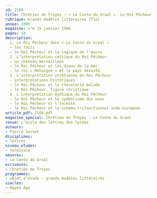 ```yaml
---
id: 2108
title: Chrétien de Troyes : « Le Conte du Graal ». Le Roi Pêcheur 
rubrique: Grands modèles littéraires [Tle]
annee: 1995
magazine: n°6 15 janvier 1996
pages: 14
description: 
  1. Le Roi Pêcheur dans « Le Conte du Graal »
  – les faits
  – le Roi Pêcheur et la logique de l’œuvre
  2. L’interprétation celtique du Roi Pêcheur
  – un château merveilleux
  – le Roi Pêcheur et les dieux de la mer
  – le roi « Mehaigné » et le pays dévasté
  3. L’interprétation chrétienne du Roi Pêcheur
  – interprétations historiques
  – le Roi Pêcheur et la chevalerie malade
  – le Roi Pêcheur, figure christique
  4. L’interprétation mythique du Roi Pêcheur
  – le Roi Pêcheur et le symbolisme des eaux
  – le Roi Pêcheur et l’inceste
  – le Roi Pêcheur et le schéma trifonctionnel indo-européen
article_pdf: 2108.pdf
magazine_special: Chrétien de Troyes : Le Conte du Graal
revue: L’école des lettres des lycées
auteurs:
- Pierre Servet
disciplines:
- lettres
niveau_etudes:
- terminale
oeuvres:
- Le Conte du Graal
ecrivains:
- Chrétien de Troyes
programmes:
- objet d’étude - grands modèles littéraires
siecles:
- Moyen Âge
---
```

